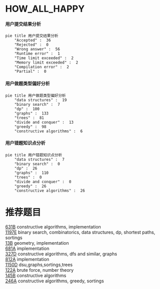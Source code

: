 # HOW_ALL_HAPPY

<!-- tabs:start -->



#### **用户提交结果分析**

```mermaid
pie title 用户提交结果分析
    "Accepted" :  36
    "Rejected" :  0
    "Wrong answer" :  56
    "Runtime error" :  1
    "Time limit exceeded" :  2
    "Memory limit exceeded" :  2
    "Compilation error" :  2
    "Partial" :  0
```

#### **用户做题类型偏好分析**

```mermaid
pie title 用户做题类型偏好分析
    "data structures" :  19
    "binary search" :  7
    "dp" :  100
    "graphs" :  133
    "trees" :  81
    "divide and conquer" :  13
    "greedy" :  98
    "constructive algorithms" :  6
```
#### **用户错题知识点分析**

```mermaid
pie title 用户错题知识点分析
    "data structures" :  7
    "binary search" :  0
    "dp" :  26
    "graphs" :  110
    "trees" :  0
    "divide and conquer" :  0
    "greedy" :  26
    "constructive algorithms" :  26
```



<!-- tabs:end -->
# 推荐题目
[631B](https://codeforces.com/contest/631/problem/B)		constructive algorithms,
                        implementation		  
[1197E](https://codeforces.com/contest/1197/problem/E)		binary search,
                        combinatorics,
                        data structures,
                        dp,
                        shortest paths,
                        sortings		  
[13B](https://codeforces.com/contest/13/problem/B)		geometry,
                        implementation		  
[681A](https://codeforces.com/contest/681/problem/A)		implementation		  
[327D](https://codeforces.com/contest/327/problem/D)		constructive algorithms,
                        dfs and similar,
                        graphs		  
[812A](https://codeforces.com/contest/812/problem/A)		implementation		  
[1150D](https://codeforces.com/contest/1150/problem/D)		dsu,graphs,sortings,trees		  
[122A](https://codeforces.com/contest/122/problem/A)		brute force,
                        number theory		  
[145B](https://codeforces.com/contest/145/problem/B)		constructive algorithms		  
[246A](https://codeforces.com/contest/246/problem/A)		constructive algorithms,
                        greedy,
                        sortings		  
